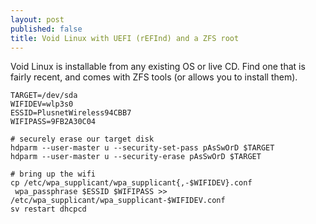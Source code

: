```yaml
---
layout: post
published: false
title: Void Linux with UEFI (rEFInd) and a ZFS root
---
```


Void Linux is installable from any existing OS or live CD. Find one that is fairly recent, and comes with ZFS tools (or allows you to install them).

```
TARGET=/dev/sda
WIFIDEV=wlp3s0
ESSID=PlusnetWireless94CBB7
WIFIPASS=9FB2A30C04

# securely erase our target disk
hdparm --user-master u --security-set-pass pAsSwOrD $TARGET
hdparm --user-master u --security-erase pAsSwOrD $TARGET

# bring up the wifi
cp /etc/wpa_supplicant/wpa_supplicant{,-$WIFIDEV}.conf
 wpa_passphrase $ESSID $WIFIPASS >> /etc/wpa_supplicant/wpa_supplicant-$WIFIDEV.conf
sv restart dhcpcd
```




